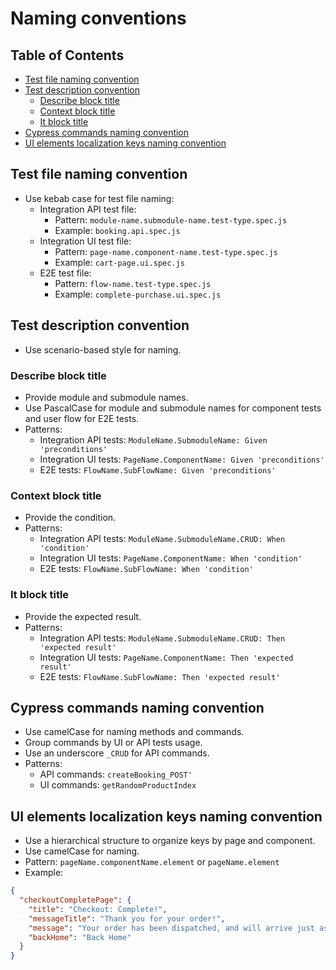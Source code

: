 # Naming conventions

## Table of Contents

- [Test file naming convention](#test-file-naming-convention)
- [Test description convention](#test-description-convention)
    - [Describe block title](#describe-block-title)
    - [Context block title](#context-block-title)
    - [It block title](#it-block-title)
- [Cypress commands naming convention](#cypress-commands-naming-convention)
- [UI elements localization keys naming convention](#ui-elements-localization-keys-naming-convention)

## Test file naming convention

- Use kebab case for test file naming:
    - Integration API test file:
        - Pattern: `module-name.submodule-name.test-type.spec.js`
        - Example: `booking.api.spec.js`
    - Integration UI test file:
        - Pattern: `page-name.component-name.test-type.spec.js`
        - Example: `cart-page.ui.spec.js`
    - E2E test file:
        - Pattern: `flow-name.test-type.spec.js`
        - Example: `complete-purchase.ui.spec.js`

## Test description convention

- Use scenario-based style for naming.

### Describe block title

- Provide module and submodule names.
- Use PascalCase for module and submodule names for component tests and user flow for E2E tests.
- Patterns:
    - Integration API tests: `ModuleName.SubmoduleName: Given 'preconditions'`
    - Integration UI tests: `PageName.ComponentName: Given 'preconditions'`
    - E2E tests: `FlowName.SubFlowName: Given 'preconditions'`

### Context block title

- Provide the condition.
- Patterns:
    - Integration API tests: `ModuleName.SubmoduleName.CRUD: When 'condition'`
    - Integration UI tests: `PageName.ComponentName: When 'condition'`
    - E2E tests: `FlowName.SubFlowName: When 'condition'`

### It block title

- Provide the expected result.
- Patterns:
    - Integration API tests: `ModuleName.SubmoduleName.CRUD: Then 'expected result'`
    - Integration UI tests: `PageName.ComponentName: Then 'expected result'`
    - E2E tests: `FlowName.SubFlowName: Then 'expected result'`

## Cypress commands naming convention

- Use camelCase for naming methods and commands.
- Group commands by UI or API tests usage.
- Use an underscore `_CRUD` for API commands.
- Patterns: 
    - API commands: `createBooking_POST'`
    - UI commands: `getRandomProductIndex`

## UI elements localization keys naming convention

- Use a hierarchical structure to organize keys by page and component.
- Use camelCase for naming.
- Pattern: `pageName.componentName.element` or `pageName.element`
- Example:

```json
{
  "checkoutCompletePage": {
    "title": "Checkout: Complete!",
    "messageTitle": "Thank you for your order!",
    "message": "Your order has been dispatched, and will arrive just as fast as the pony can get there!",
    "backHome": "Back Home"
  }
}
```